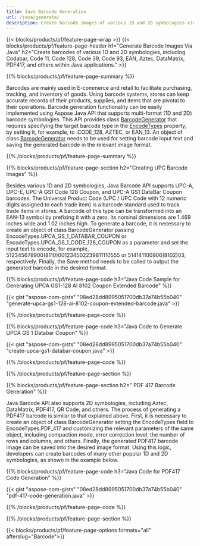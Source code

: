 ```yaml
---
title: Java Barcode Generation
url: /java/generate/
description: Create barcode images of various 1D and 2D symbologies via Java library
---
```


{{< blocks/products/pf/feature-page-wrap >}}
{{< blocks/products/pf/feature-page-header h1="Generate Barcode Images Via Java" h2="Create barcodes of various 1D and 2D symbologies, including Codabar, Code 11, Code 128, Code 39, Code 93, EAN, Aztec, DataMatrix, PDF417, and others within Java applications." >}}

{{% blocks/products/pf/feature-page-summary %}}

Barcodes are mainly used in E-commerce and retail to facilitate purchasing, tracking, and inventory of goods. Using barcode systems, stores can keep accurate records of their products, supplies, and items that are pivotal to their operations. Barcode generation functionality can be easily implemented using Aspose Java API that supports multi-format (1D and 2D) barcode symbologies. This API provides class [BarcodeGenerator](https://apireference.aspose.com/barcode/java/com.aspose.barcode.generation/BarcodeGenerator) that requires specifying the target barcode type in the [EncodeTypes](https://apireference.aspose.com/barcode/java/com.aspose.barcode.generation/EncodeTypes) property, by setting it, for example, to .CODE_128, AZTEC, or EAN_13. An object of class [BarcodeGenerator](https://apireference.aspose.com/barcode/java/com.aspose.barcode.generation/BarcodeGenerator) needs to be used for setting barcode input text and saving the generated barcode in the relevant image format. 
 

{{% /blocks/products/pf/feature-page-summary  %}}

{{% blocks/products/pf/feature-page-section  h2="Creating UPC Barcode Images" %}}

Besides various 1D and 2D symbologies, Java Barcode API supports UPC-A, UPC-E, UPC-A GS1 Code 128 Coupon, and UPC-A GS1 DataBar Coupon barcodes. The Universal Product Code (UPC / UPC Code with 12 numeric digits assigned to each trade item) is a barcode standard used to track trade items in stores. A barcode of this type can be transformed into an EAN-13 symbol by prefixing it with a zero. Its nominal dimensions are 1.469 inches wide and 1.02 inches high. To generate a barcode, it is necessary to create an object of class BarcodeGenerator passing EncodeTypes.UPCA_GS_1_DATABAR_COUPON or EncodeTypes.UPCA_GS_1_CODE_128_COUPON as a parameter and set the input text to encode, for example, 512345678900(8110)001234502239811110555 or 514141100906(8102)03, respectively. Finally, the Save method needs to be called to output the generated barcode in the desired format.

{{% blocks/products/pf/feature-page-code h3="Java Code Sample for Generating UPCA GS1-128 AI 8102 Coupon Extended Barcode" %}}

{{< gist "aspose-com-gists" "08ed28dd8995051700db37a74b55b040" "generate-upca-gs1-128-ai-8102-coupon-extended-barcode.java" >}}

{{% /blocks/products/pf/feature-page-code  %}}

{{% blocks/products/pf/feature-page-code h3="Java Code to Generate UPCA GS 1 Databar Coupon" %}}

{{< gist "aspose-com-gists" "08ed28dd8995051700db37a74b55b040" "create-upca-gs1-databar-coupon.java" >}}

{{% /blocks/products/pf/feature-page-code  %}}

{{% /blocks/products/pf/feature-page-section %}}

{{% blocks/products/pf/feature-page-section  h2=" PDF 417 Barcode Generation" %}}

Java Barcode API also supports 2D symbologies, including Aztec, DataMatrix, PDF417, QR Code, and others. The process of generating a PDF417 barcode is similar to that explained above. First, it is necessary to create an object of class BarcodeGenerator setting the EncodeTypes field to EncodeTypes.PDF_417 and customizing the relevant parameters of the same object, including compaction mode, error correction level, the number of rows and columns, and others. Finally, the generated PDF417 barcode image can be saved into the desired image format. Using this logic, developers can create barcodes of many other popular 1D and 2D symbologies, as shown in the example below.
 

{{% blocks/products/pf/feature-page-code h3="Java Code for  PDF417 Code Generation" %}}

{{< gist "aspose-com-gists" "08ed28dd8995051700db37a74b55b040" "pdf-417-code-generation.java" >}}

{{% /blocks/products/pf/feature-page-code  %}}

{{% /blocks/products/pf/feature-page-section %}}

{{< blocks/products/pf/feature-page-options formats="all" afterslug="Barcode">}}